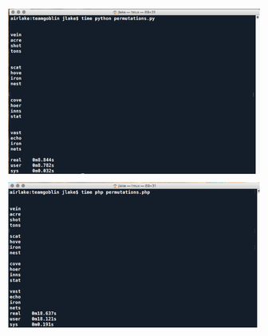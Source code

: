 ![python version](https://github.com/lakesta/northeastnovices/raw/master/python.png "Python Version")

![php version](https://github.com/lakesta/northeastnovices/raw/master/php.png "PHP Version")